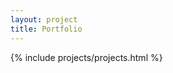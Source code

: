 ```yaml
---
layout: project
title: Portfolio
---
```

<!-- Section -->
<section>
	<div class="posts">
		{% include projects/projects.html %}
	</div>
</section>